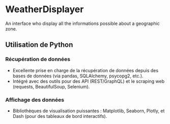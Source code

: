 # WeatherDisplayer
An interface who display all the informations possible about a geographic zone.

## Utilisation de Python
### Récupération de données
- Excellente prise en charge de la récupération de données depuis des bases de données (via pandas, SQLAlchemy, psycopg2, etc.).
- Intégré avec des outils pour des API (REST/GraphQL) et le scraping web (requests, BeautifulSoup, Selenium).

### Affichage des données
- Bibliothèques de visualisation puissantes : Matplotlib, Seaborn, Plotly, et Dash (pour des tableaux de bord interactifs).